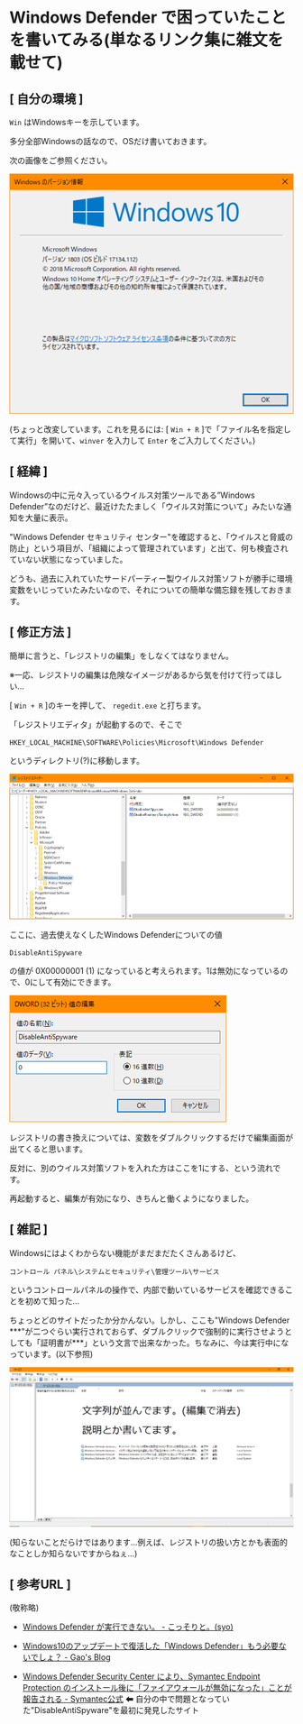 # Windows Defender で困っていたことを書いてみる(単なるリンク集に雑文を載せて)

## [ **自分の環境** ]

`Win` はWindowsキーを示しています。

多分全部Windowsの話なので、OSだけ書いておきます。

次の画像をご参照ください。

![a](./img80/OS.png)

(ちょっと改変しています。これを見るには: [ `Win + R` ]で「ファイル名を指定して実行」を開いて、`winver` を入力して `Enter` をご入力してください。)

## [ **経緯** ]

Windowsの中に元々入っているウイルス対策ツールである”Windows Defender”なのだけど、最近けたたましく「ウイルス対策について」みたいな通知を大量に表示。

"Windows Defender セキュリティ センター"を確認すると、「ウイルスと脅威の防止」という項目が、「組織によって管理されています」と出て、何も検査されていない状態になっていました。

どうも、過去に入れていたサードパーティー製ウイルス対策ソフトが勝手に環境変数をいじっていたみたいなので、それについての簡単な備忘録を残しておきます。

## [ **修正方法** ]

簡単に言うと、「レジストリの編集」をしなくてはなりません。

※一応、レジストリの編集は危険なイメージがあるから気を付けて行ってほしい…

[ `Win + R` ]のキーを押して、 `regedit.exe` と打ちます。

「レジストリエディタ」が起動するので、そこで

    HKEY_LOCAL_MACHINE\SOFTWARE\Policies\Microsoft\Windows Defender

というディレクトリ(?)に移動します。

![レジストリエディタ](./img80/regedit.png)

ここに、過去使えなくしたWindows Defenderについての値

    DisableAntiSpyware

の値が 0X00000001 (1) になっていると考えられます。1は無効になっているので、0にして有効にできます。

![Dword](./img80/edit.png)

レジストリの書き換えについては、変数をダブルクリックするだけで編集画面が出てくると思います。

反対に、別のウイルス対策ソフトを入れた方はここを1にする、という流れです。

再起動すると、編集が有効になり、きちんと働くようになりました。

## [ **雑記** ]

Windowsにはよくわからない機能がまだまだたくさんあるけど、

    コントロール パネル\システムとセキュリティ\管理ツール\サービス

というコントロールパネルの操作で、内部で動いているサービスを確認できることを初めて知った…

ちょっとどのサイトだったか分かんない。しかし、ここも"Windows Defender \*\*\*"が二つぐらい実行されておらず、ダブルクリックで強制的に実行させようとしても「証明書が\*\*\*」という文言で出来なかった。ちなみに、今は実行中になっています。(以下参照)

![サービス](./img80/Service.png)

(知らないことだらけではあります…例えば、レジストリの扱い方とかも表面的なことしか知らないですからねぇ…)

## [ **参考URL** ]

(敬称略)

* [Windows Defender が実行できない。 - こっそりと。(syo)](http://dynamic-one.com/archives/51622747.html)

* [Windows10のアップデートで復活した「Windows Defender」もう必要ないでしょ？ - Gao's Blog](http://gao-hp.net/windows10のアップデートで復活した「windows-defender」もう必要な/)

* [Windows Defender Security Center により、Symantec Endpoint Protection のインストール後に「ファイアウォールが無効になった」ことが報告される - Symantec公式](https://support.symantec.com/ja_JP/article.TECH246523.html) ⬅ 自分の中で問題となっていた"DisableAntiSpyware"を最初に発見したサイト

